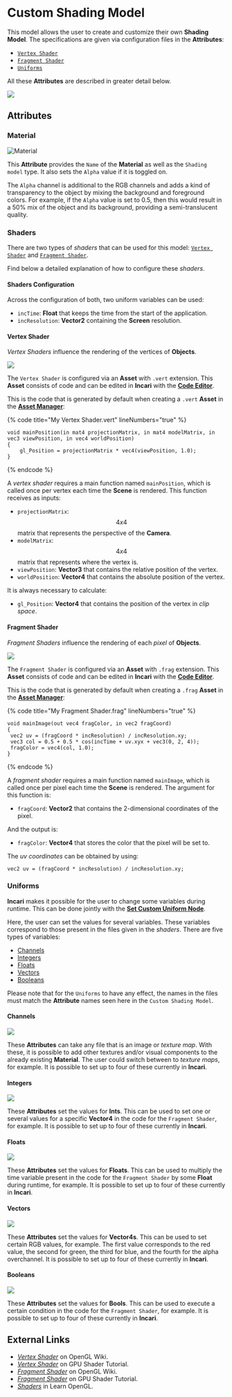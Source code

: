 # Custom Shading Model

This model allows the user to create and customize their own **Shading Model**. The specifications are given via configuration files in the **Attributes**:

* [`Vertex Shader`](#vertex-shader)
* [`Fragment Shader`](#fragment-shader)
* [`Uniforms`](#uniforms)

All these **Attributes** are described in greater detail below.

![](../../.gitbook/assets/customshadingmodel.gif)

## Attributes

### Material

![Material](../../.gitbook/assets/customshadingmodel2.png)

This **Attribute** provides the `Name` of the **Material** as well as the `Shading model` type. It also sets the `Alpha` value if it is toggled on.

The `Alpha` channel is additional to the RGB channels and adds a kind of transparency to the object by mixing the background and foreground colors. For example, if the `Alpha` value is set to 0.5, then this would result in a 50% mix of the object and its background, providing a semi-translucent quality.

### Shaders

There are two types of *shaders* that can be used for this model: [`Vertex Shader`](#vertex-shader) and [`Fragment Shader`](#fragment-shader).

Find below a detailed explanation of how to configure these *shaders*.

#### Shaders Configuration

Across the configuration of both, two uniform variables can be used:

* `incTime`: **Float** that keeps the time from the start of the application.
* `incResolution`: **Vector2** containing the **Screen** resolution.



#### Vertex Shader

*Vertex Shaders* influence the rendering of the vertices of **Objects**.

![](../../.gitbook/assets/customshading-vertex.png)

The `Vertex Shader` is configured via an **Asset** with `.vert` extension. This **Asset** consists of code and can be edited in **Incari** with the [**Code Editor**](../code-editor.md).

This is the code that is generated by default when creating a `.vert` **Asset** in the [**Asset Manager**](../asset-manager.md):

{% code title="My Vertex Shader.vert" lineNumbers="true" %}
```
void mainPosition(in mat4 projectionMatrix, in mat4 modelMatrix, in vec3 viewPosition, in vec4 worldPosition)
{
    gl_Position = projectionMatrix * vec4(viewPosition, 1.0);
}
```
{% endcode %}

A *vertex shader* requires a main function named `mainPosition`, which is called once per vertex each time the **Scene** is rendered. This function receives as inputs:

* `projectionMatrix`: $$4x4$$ matrix that represents the perspective of the **Camera**.
* `modelMatrix`: $$4x4$$ matrix that represents where the vertex is.
* `viewPosition`: **Vector3** that contains the relative position of the vertex.
* `worldPosition`: **Vector4** that contains the absolute position of the vertex.

It is always necessary to calculate:

* `gl_Position`: **Vector4** that contains the position of the vertex in *clip space*.


#### Fragment Shader

*Fragment Shaders* influence the rendering of each *pixel* of **Objects**.

![](../../.gitbook/assets/customshading-fragment.png)

The `Fragment Shader` is configured via an **Asset** with `.frag` extension. This **Asset** consists of code and can be edited in **Incari** with the [**Code Editor**](../code-editor.md).

This is the code that is generated by default when creating a `.frag` **Asset** in the [**Asset Manager**](../asset-manager.md):

{% code title="My Fragment Shader.frag" lineNumbers="true" %}
```
‌void mainImage(out vec4 fragColor, in vec2 fragCoord)
{
 vec2 uv = (fragCoord * incResolution) / incResolution.xy;
 vec3 col = 0.5 + 0.5 * cos(incTime + uv.xyx + vec3(0, 2, 4));
 fragColor = vec4(col, 1.0);
}
```
{% endcode %}


A *fragment shader* requires a main function named `mainImage`, which is called once per pixel each time the **Scene** is rendered. The argument for this function is:

* `fragCoord`: **Vector2** that contains the 2-dimensional coordinates of the pixel.

And the output is:

* `fragColor`: **Vector4** that stores the color that the pixel will be set to.


The *uv coordinates* can be obtained by using:

`vec2 uv = (fragCoord * incResolution) / incResolution.xy;`

### Uniforms

**Incari** makes it possible for the user to change some variables during runtime. This can be done jointly with the [**Set Custom Uniform Node**]().

Here, the user can set the values for several variables. These variables correspond to those present in the files given in the *shaders*. There are five types of variables:

* [Channels](#channels)
* [Integers](#integers)
* [Floats](#floats)
* [Vectors]()
* [Booleans]()

Please note that for the `Uniforms` to have any effect, the names in the files must match the **Attribute** names seen here in the `Custom Shading Model`. 

#### Channels

![](../../.gitbook/assets/uniformschannels.png)

These **Attributes** can take any file that is an image or *texture map*. With these, it is possible to add other textures and/or visual components to the already existing **Material**. The user could switch between to *texture* *maps*, for example. It is possible to set up to four of these currently in **Incari**. 

#### Integers

![](../../.gitbook/assets/uniformsints.png)

These **Attributes** set the values for **Ints**. This can be used to set one or several values for a specific **Vector4** in the code for the `Fragment Shader`, for example. It is possible to set up to four of these currently in **Incari**. 

#### Floats

![](../../.gitbook/assets/uniformsfloats.png)

These **Attributes** set the values for **Floats**. This can be used to multiply the time variable present in the code for the `Fragment Shader` by some **Float** during runtime, for example. It is possible to set up to four of these currently in **Incari**. 

#### Vectors

![](../../.gitbook/assets/uniformsvectors.png)

These **Attributes** set the values for **Vector4s**. This can be used to set certain RGB values, for example. The first value corresponds to the red value, the second for green, the third for blue, and the fourth for the alpha overchannel. It is possible to set up to four of these currently in **Incari**.

#### Booleans

![](../../.gitbook/assets/uniformsbools.png)

These **Attributes** set the values for **Bools**. This can be used to execute a certain condition in the code for the `Fragment Shader`, for example. It is possible to set up to four of these currently in **Incari**.



## External Links

*  [*Vertex Shader*](https://www.khronos.org/opengl/wiki/Vertex_Shader) on OpenGL Wiki.
*  [*Vertex Shader*](https://shader-tutorial.dev/basics/vertex-shader/) on GPU Shader Tutorial.
*  [*Fragment Shader*](https://www.khronos.org/opengl/wiki/Fragment_Shader) on OpenGL Wiki.
*  [*Fragment Shader*](https://shader-tutorial.dev/basics/fragment-shader/) on GPU Shader Tutorial.
*  [*Shaders*](https://learnopengl.com/Getting-started/Shaders) in Learn OpenGL.